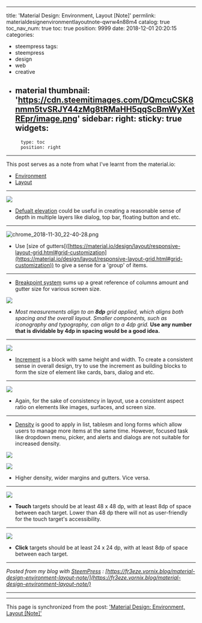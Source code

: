 
---
title: 'Material Design: Environment, Layout [Note]'
permlink: materialdesignenvironmentlayoutnote-qwrw4n88m4
catalog: true
toc_nav_num: true
toc: true
position: 9999
date: 2018-12-01 20:20:15
categories:
- steempress
tags:
- steempress
- design
- web
- creative
- material
thumbnail: 'https://cdn.steemitimages.com/DQmcuCSK8nmm5tvSRJY44zMg8tRMaHH5qqScBmWyXetREpr/image.png'
sidebar:
    right:
        sticky: true
widgets:
    -
        type: toc
        position: right
---


This post serves as a note from what I've learnt from the material.io:

- [Environment](https://material.io/design/environment/#material-environment)
- [Layout](https://material.io/design/layout)

---

![](https://cdn.steemitimages.com/DQmcuCSK8nmm5tvSRJY44zMg8tRMaHH5qqScBmWyXetREpr/image.png)

- [Defualt elevation](https://material.io/design/environment/elevation.html#default-elevations) could be useful in creating a reasonable sense of depth in multiple layers like dialog, top bar, floating button and etc.

---

![chrome_2018-11-30_22-40-28.png](https://cdn.steemitimages.com/DQmT8mPMYnZEuGEPs5mzpiU6F6wx4gfU3i9NDT3L5nHaDZL/chrome_2018-11-30_22-40-28.png)

- Use [size of gutters[([https://material.io/design/layout/responsive-layout-grid.html#grid-customization](https://material.io/design/layout/responsive-layout-grid.html#grid-customization)) to give a sense for a 'group' of items.

---
- [Breakpoint system](https://material.io/design/layout/responsive-layout-grid.html#breakpoints) sums up a great reference of  columns amount and gutter size for various screen size.

![](https://cdn.steemitimages.com/DQmaM4EUmn7X1hFWLZKGobaDvHAvNAv6ZcFoE8ouCmXGXeW/image.png)

- _Most measurements align to an **8dp** grid applied, which aligns both spacing and the overall layout. Smaller components, such as iconography and typography, can align to a 4dp grid._ **Use any number that is dividable by 4dp in spacing would be a good idea.**

---

![](https://cdn.steemitimages.com/DQmXEUEM7U3TwRDWErWe14tLBMai9hQGmDdUt9tkcJsyRfz/image.png)

- [Increment](https://material.io/design/layout/spacing-methods.html#spacing) is a block with same height and width. To create a consistent sense in overall design, try to use the increment as building blocks to form the size of element like cards, bars, dialog and etc.

---

![](https://cdn.steemitimages.com/DQma4Y7sX9N1YhE8nweJjo4GLPRU8ALsjjMP5CQ13K9SjPx/image.png)

- Again, for the sake of consistency in layout, use a consistent aspect ratio on elements like images, surfaces, and screen size.

---

- [Density](https://material.io/design/layout/density.html#) is good to apply in list, tablesm and long forms which allow users to manage more items at the same time. However, focused task like dropdown menu, picker, and alerts and dialogs are not suitable for increased density.

![](![chrome_2018-11-30_23-38-43.png](https://cdn.steemitimages.com/DQmPbKQwh6dDYEa2H5FoRYYBT1MQMZ8ERhFqcAQuBKBgyPk/chrome_2018-11-30_23-38-43.png))

![](![chrome_2018-11-30_23-38-25.png](https://cdn.steemitimages.com/DQmVpzr1Gi5C87VFmhoeTqLrjbuFw7eKkz6apKZBvrsFX4n/chrome_2018-11-30_23-38-25.png))

- Higher density, wider margins and gutters. Vice versa.

---

![](https://cdn.steemitimages.com/DQmRbkADMExTE1VoY1p9381eiQE69ddoewkLVKeVT9eYDE9/image.png)

- **Touch** targets should be at least 48 x 48 dp, with at least 8dp of space between each target. Lower than 48 dp there will not as user-friendly for the touch target's accessibility.

---

![](https://cdn.steemitimages.com/DQmZQn5VLSXexo1UGgJ3Uor3wLkrbFjY1ySvr4zgzaPEgYZ/image.png)

- **Click** targets should be at least 24 x 24 dp, with at least 8dp of space between each target.

---

_Posted from my blog with [SteemPress](https://wordpress.org/plugins/steempress/) : [https://fr3eze.vornix.blog/material-design-environment-layout-note/](https://fr3eze.vornix.blog/material-design-environment-layout-note/)_

---

- - -

This page is synchronized from the post: ['Material Design: Environment, Layout [Note]'](https://steemit.com/@fr3eze/materialdesignenvironmentlayoutnote-qwrw4n88m4)
